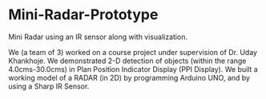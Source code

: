 # Mini-Radar-Prototype
Mini Radar using an IR sensor along with visualization.

We (a team of 3) worked on a course project under supervision of Dr. Uday Khankhoje. We demonstrated 2-D detection of objects (within the range 4.0cms-30.0cms) in Plan Position Indicator Display (PPI Display). We built a working model of a RADAR (in 2D) by programming Arduino UNO, and by using a Sharp IR Sensor.
